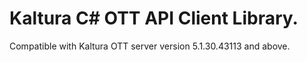 # Kaltura C# OTT API Client Library.
Compatible with Kaltura OTT server version 5.1.30.43113 and above.

